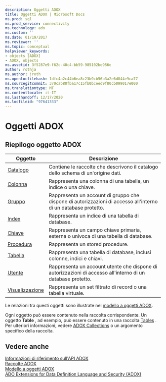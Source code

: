 ```yaml
---
description: Oggetti ADOX
title: Oggetti ADOX | Microsoft Docs
ms.prod: sql
ms.prod_service: connectivity
ms.technology: ado
ms.custom: ''
ms.date: 01/19/2017
ms.reviewer: ''
ms.topic: conceptual
helpviewer_keywords:
- objects [ADOX]
- ADOX, objects
ms.assetid: 3f5287e9-f62c-40c4-bb59-985102be956e
author: rothja
ms.author: jroth
ms.openlocfilehash: 1dfc4a2c44b6ea8c23b9cb56b3a2e6d844e9ca77
ms.sourcegitcommit: 370cab80fba17c15fb0bceed9f80cb099017e000
ms.translationtype: MT
ms.contentlocale: it-IT
ms.lasthandoff: 12/17/2020
ms.locfileid: "97641333"
---
```

# <a name="adox-objects"></a>Oggetti ADOX
## <a name="adox-object-summary"></a>Riepilogo oggetto ADOX  
  
|Oggetto|Descrizione|  
|------------|-----------------|  
|[Catalogo](./catalog-object-adox.md)|Contiene le raccolte che descrivono il catalogo dello schema di un'origine dati.|  
|[Colonna](./column-object-adox.md)|Rappresenta una colonna di una tabella, un indice o una chiave.|  
|[Gruppo](./group-object-adox.md)|Rappresenta un account di gruppo che dispone di autorizzazioni di accesso all'interno di un database protetto.|  
|[Index](./index-object-adox.md)|Rappresenta un indice di una tabella di database.|  
|[Chiave](./key-object-adox.md)|Rappresenta un campo chiave primaria, esterna o univoca di una tabella di database.|  
|[Procedura](./procedure-object-adox.md)|Rappresenta un stored procedure.|  
|[Tabella](./table-object-adox.md)|Rappresenta una tabella di database, inclusi colonne, indici e chiavi.|  
|[Utente](./user-object-adox.md)|Rappresenta un account utente che dispone di autorizzazioni di accesso all'interno di un database protetto.|  
|[Visualizzazione](./view-object-adox.md)|Rappresenta un set filtrato di record o una tabella virtuale.|  
  
 Le relazioni tra questi oggetti sono illustrate nel [modello a oggetti ADOX](./adox-object-model.md).  
  
 Ogni oggetto può essere contenuto nella raccolta corrispondente. Un oggetto **Table** , ad esempio, può essere contenuto in una raccolta [Tables](./tables-collection-adox.md) . Per ulteriori informazioni, vedere [ADOX Collections](./adox-collections.md) o un argomento specifico della raccolta.  
  
## <a name="see-also"></a>Vedere anche  
 [Informazioni di riferimento sull'API ADOX](./adox-object-model.md)   
 [Raccolte ADOX](./adox-collections.md)   
 [Modello a oggetti ADOX](./adox-object-model.md)   
 [ADO Extensions for Data Definition Language and Security (ADOX)](../../guide/extensions/ado-extensions-for-data-definition-language-and-security-adox.md)